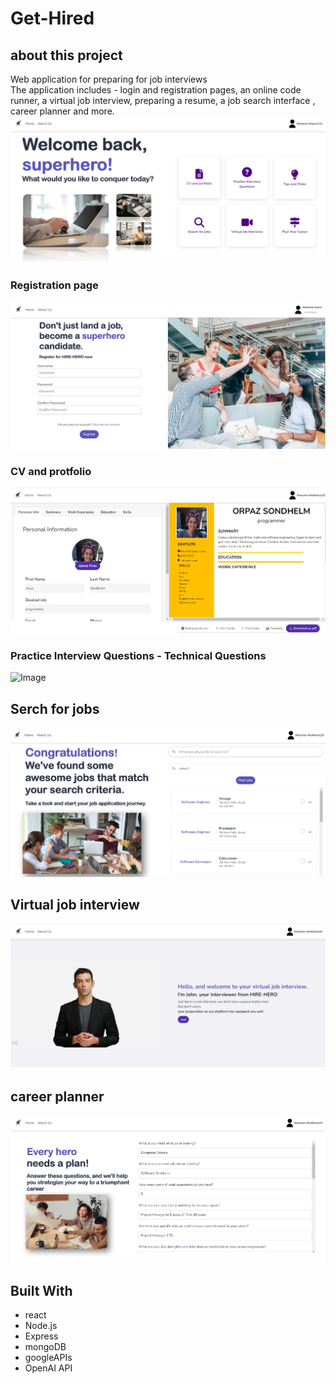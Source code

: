 # Get-Hired

## about this project
Web application for preparing for job interviews<br>
The application includes - login and registration pages, an online code runner, a virtual job interview, 
preparing a resume, a job search interface , career planner and more.
![Image](./home.png) 

### Registration page
![Image](./register.png)

### CV and protfolio
![Image](./cv.png)

### Practice Interview Questions - Technical Questions
![Image](./ChatPageImg.png)

## Serch for jobs
![Image](./job-search.png)

## Virtual job interview
![Image](./virtual-interview.png)

## career planner
![Image](./career-planner.png)

## Built With

* react
* Node.js
* Express
* mongoDB
* googleAPIs
* OpenAI API